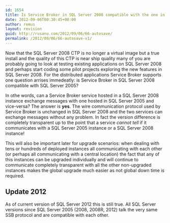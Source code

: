 ```yaml
---
id: 1654
title: Is Service Broker in SQL Server 2008 compatible with the one in SQL Server 2005?
date: 2012-09-06T00:30:45+00:00
author: remus
layout: revision
guid: http://rusanu.com/2012/09/06/66-autosave/
permalink: /2012/09/06/66-autosave-v1/
---
```

Now that the SQL Server 2008 CTP is no longer a virtual image but a true install and the quality of this CTP is near ship quality many of you are probably going to look at testing existing applications on SQL Server 2008 and perhaps start coding some pilot projects exploring the new features in SQL Server 2008. For the distributed applications Service Broker supports one question arrises immedeatly: is Service Broker in SQL Server 2008 compatible with SQL Server 2005?<!--more-->

In othe words, can a Service Broker service hosted in a SQL Server 2008 instance exchange messages with one hosted in SQL Server 2005 and vice-versa? The answer is **yes**. The wire communication protocol used by Service Broker is unchanged in SQL Server 2008 and the two services can exchange messages without any problem. In fact the version difference is completely transparent up to the point that a service _cannot tell_ if it communicates with a SQL Server 2005 instance or a SQL Server 2008 instance!

This will also be important later for upgrade scenarios: when dealing with tens or hundreds of deployed instances all communicating with each other (or perhaps all communicating with a central location) the fact that any of this instances can be upgraded individually and will continue to communicate completely transparent with all the other non-upgraded instances makes the global upgrade much easier as not global down time is required.

## Update 2012

As of current version of SQL Server 2012 this is still true. All SQL Server versions since SQL Server 2005 (2008, 2008R, 2012) talk the very same SSB protocol and are compatible with each other.
